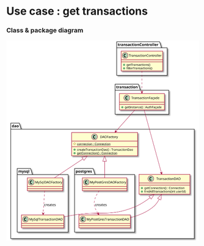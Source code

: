 # Use case : get transactions

### Class & package diagram

![diagram](get_transactions_class_diagram.svg)